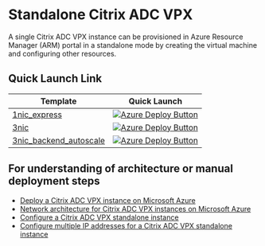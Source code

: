 # Standalone Citrix ADC VPX

A single Citrix ADC VPX instance can be provisioned in Azure Resource Manager (ARM) portal in a standalone mode by creating the virtual machine and configuring other resources.

## Quick Launch Link

|Template|Quick Launch|
|--|--|
|[1nic_express](./1nic_express)|[![Azure Deploy Button](http://azuredeploy.net/deploybutton.png)](https://portal.azure.com/#create/Microsoft.Template/uri/https%3A%2F%2Fraw.githubusercontent.com%2Fcitrix%2Fcitrix-adc-azure-templates%2Fmaster%2Ftemplates%2Fstandalone%2F1nic_express%2FmainTemplate.json)|
|[3nic](./3nic)|[![Azure Deploy Button](http://azuredeploy.net/deploybutton.png)](https://portal.azure.com/#create/Microsoft.Template/uri/https%3A%2F%2Fraw.githubusercontent.com%2Fcitrix%2Fcitrix-adc-azure-templates%2Fmaster%2Ftemplates%2Fstandalone%2F3nic%2FmainTemplate.json)|
|[3nic_backend_autoscale](./3nic_backend_autoscale)|[![Azure Deploy Button](http://azuredeploy.net/deploybutton.png)](https://portal.azure.com/#create/Microsoft.Template/uri/https%3A%2F%2Fraw.githubusercontent.com%2Fcitrix%2Fcitrix-adc-azure-templates%2Fmaster%2Ftemplates%2Fstandalone%2F3nic_backend_autoscale%2FmainTemplate.json)|

## For understanding of architecture or manual deployment steps

* [Deploy a Citrix ADC VPX instance on Microsoft Azure](https://docs.citrix.com/en-us/citrix-adc/current-release/deploying-vpx/deploy-vpx-on-azure.html)
* [Network architecture for Citrix ADC VPX instances on Microsoft Azure](https://docs.citrix.com/en-us/citrix-adc/current-release/deploying-vpx/deploy-vpx-on-azure/network-architecture-vpx-azure.html)
* [Configure a Citrix ADC VPX standalone instance](https://docs.citrix.com/en-us/citrix-adc/current-release/deploying-vpx/deploy-vpx-on-azure/configure-vpx-standalone-arm.html)
* [Configure multiple IP addresses for a Citrix ADC VPX standalone instance](https://docs.citrix.com/en-us/citrix-adc/current-release/deploying-vpx/deploy-vpx-on-azure/configuring-multiple-ips-for-vpx-using-azure-resource-manager.html)
